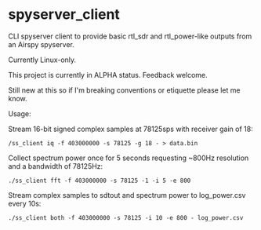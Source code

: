 # spyserver_client
CLI spyserver client to provide basic rtl_sdr and rtl_power-like outputs from an Airspy spyserver.

Currently Linux-only.

This project is currently in ALPHA status. Feedback welcome.

Still new at this so if I'm breaking conventions or etiquette please let me know.

Usage:

Stream 16-bit signed complex samples at 78125sps with receiver gain of 18:
```
/ss_client iq -f 403000000 -s 78125 -g 18 - > data.bin
```

Collect spectrum power once for 5 seconds requesting ~800Hz resolution and a bandwidth of 78125Hz:
```
./ss_client fft -f 403000000 -s 78125 -1 -i 5 -e 800
```

Stream complex samples to sdtout and spectrum power to log_power.csv every 10s:
```
./ss_client both -f 403000000 -s 78125 -i 10 -e 800 - log_power.csv
```
